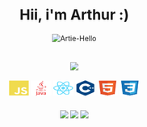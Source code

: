 <h1 align = "center">Hii, i'm Arthur :)</h1>
<div align="center" style="display: inline_block">
      <img align="center" alt="Artie-Hello" src="https://i.pinimg.com/originals/e1/85/18/e18518c6d24257c6fb02e3c95a862d85.gif"
</div>
<div align="center" style="display: inline_block">
  <h1></h1>
</div>

<div align="center">
  <a href="https://github.com/artiefellype">
  <img height="180em" src="https://github-readme-stats.vercel.app/api?username=artiefellype&show_icons=true&theme=tokyonight&include_all_commits=false&count_private=true"/>  </a>   
</div>

<div align="center" style="display: inline_block"><br>
  <img align="center" alt="Artie-Js" height="30" width="40" src="https://raw.githubusercontent.com/devicons/devicon/master/icons/javascript/javascript-plain.svg">
  <img align="center" alt="Artie-Java" height="30" width="40" src="https://github.com/devicons/devicon/blob/master/icons/java/java-plain-wordmark.svg">
  <img align="center" alt="Artie-React" height="30" width="40" src="https://raw.githubusercontent.com/devicons/devicon/master/icons/react/react-original.svg">
  <img align="center" alt="Artie-C++" height="30" width="40" src="https://github.com/devicons/devicon/blob/master/icons/cplusplus/cplusplus-plain.svg">
  <img align="center" alt="Artie-HTML" height="30" width="40" src="https://raw.githubusercontent.com/devicons/devicon/master/icons/html5/html5-original.svg">
  <img align="center" alt="Artie-CSS" height="30" width="40" src="https://raw.githubusercontent.com/devicons/devicon/master/icons/css3/css3-original.svg">
</div>

  
  ##
 
<div align="center" style="display: inline_block"> 
 
  <a href="https://instagram.com/" target="_blank"><img src="https://img.shields.io/badge/-Instagram-%23E4405F?style=for-the-badge&logo=instagram&logoColor=white" target="_blank"></a>
  <a href = "mailto:arthurfellype21@gmail.com"><img src="https://img.shields.io/badge/-Gmail-%23333?style=for-the-badge&logo=gmail&logoColor=red" target="_blank"></a>
  <a href="https://www.linkedin.com/in/arthur-felipe-b5b025216" target="_blank"><img src="https://img.shields.io/badge/-LinkedIn-%230077B5?style=for-the-badge&logo=linkedin&logoColor=white" target="_blank"></a> 
 

 
</div>


